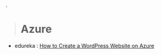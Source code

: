 .


> # Azure


- edureka :  [How to Create a WordPress Website on Azure](https://www.youtube.com/watch?v=I7ZNdEVGCz8)
